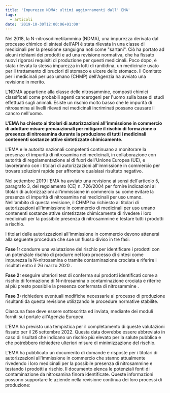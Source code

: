 ```yaml
---
title: 'Impurezze NDMA: ultimi aggiornamenti dall''EMA'
tags:
  - articoli
date: '2019-10-30T12:00:06+01:00'
---
```

Nel 2018, la N-nitrosodimetilammina (NDMA), una impurezza derivata dal processo chimico di sintesi dell'API è stata rilevata in una classe di medicinali per la pressione sanguigna noti come "sartani". Ciò ha portato ad alcuni richiami dei prodotti e ad una revisione normativa, che ha fissato nuovi rigorosi requisiti di produzione per questi medicinali. Poco dopo, è stata rilevata la stessa impurezza in lotti di ranitidina, un medicinale usato per il trattamento di bruciori di stomaco e ulcere dello stomaco. Il Comitato per i medicinali per uso umano (CHMP) dell'Agenzia ha avviato una revisione in merito.

L'NDMA appartiene alla classe delle nitrosammine, composti chimici classificati come probabili agenti cancerogeni per l'uomo sulla base di studi effettuati sugli animali. Esiste un rischio molto basso che le impurità di nitrosamina ai livelli rilevati nei medicinali incriminati possano causare il cancro nell'uomo.

**L'EMA ha chiesto ai titolari di autorizzazioni all'immissione in commercio di adottare misure precauzionali per mitigare il rischio di formazione o presenza di nitrosamina durante la produzione di tutti i medicinali contenenti sostanze attive sintetizzate chimicamente.**

L'EMA e le autorità nazionali competenti continuano a monitorare la presenza di impurità di nitrosamina nei medicinali, in collaborazione con autorità di regolamentazione al di fuori dell'Unione Europea (UE), e lavoreranno con  i titolari di autorizzazioni all'immissione in commercio per trovare soluzioni rapide per affrontare qualsiasi risultato negativo. 

Nel settembre 2019 l'EMA ha avviato una revisione ai sensi dell'articolo 5, paragrafo 3, del regolamento (CE) n. 726/2004 per fornire indicazioni ai titolari di autorizzazioni all'immissione in commercio su come evitare la presenza di impurità di nitrosamina nei medicinali per uso umano. Nell'ambito di questa revisione, il CHMP ha richiesto ai titolari di autorizzazioni all'immissione in commercio di medicinali per uso umano contenenti sostanze attive sintetizzate chimicamente di rivedere i  loro medicinali per la possibile presenza di nitrosammine e testare tutti i prodotti a rischio.

I titolari delle autorizzazioni all'immissione in commercio devono attenersi alla seguente procedura che sue un flusso diviso in tre fasi:

**Fase 1:** condurre una valutazione del rischio per identificare i prodotti con un potenziale rischio di produrre nel loro processo di sintesi come impurezza la N-nitrosamina o tramite contaminazione crociata e riferire i risultati entro il 26 marzo 2020 .

**Fase 2:** eseguire ulteriori test di conferma sui prodotti identificati come a rischio di formazione di N-nitrosamina o contaminazione crociata e riferire al più presto possibile la presenza confermata di nitrosammine .

**Fase 3:** richiedere eventuali modifiche necessarie al processo di produzione risultanti da questa revisione utilizzando le procedure normative stabilite.

Ciascuna fase deve essere sottoscritta ed inviata, mediante dei moduli forniti sul portale all'Agenzia Europea.

L'EMA ha previsto una tempistica per il completamento di queste valutazioni fissato per il 26 settembre 2022. Questa data dovrebbe essere abbreviato in caso di risultati che indicano un rischio più elevato per la salute pubblica e che potrebbero richiedere ulteriori misure di minimizzazione del rischio.

L'EMA ha pubblicato un documento di domande e risposte per i titolari di autorizzazioni all'immissione in commercio che stanno attualmente rivedendo i loro medicinali per la possibile presenza di nitrosammine e testando i prodotti a rischio. Il documento elenca le  potenziali fonti di contaminazione da nitrosamina  finora identificate. Queste informazioni possono supportare le aziende nella revisione continua dei loro processi di produzione:
